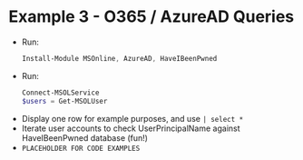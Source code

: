 # Example 3 - O365 / AzureAD Queries

  * Run: 
    ```powershell 
    Install-Module MSOnline, AzureAD, HaveIBeenPwned
    ```
  * Run:
    ```powershell
    Connect-MSOLService
    $users = Get-MSOLUser
    ```
  * Display one row for example purposes, and use ```| select *```
  * Iterate user accounts to check UserPrincipalName against HaveIBeenPwned database (fun!)
  * ```PLACEHOLDER FOR CODE EXAMPLES```
